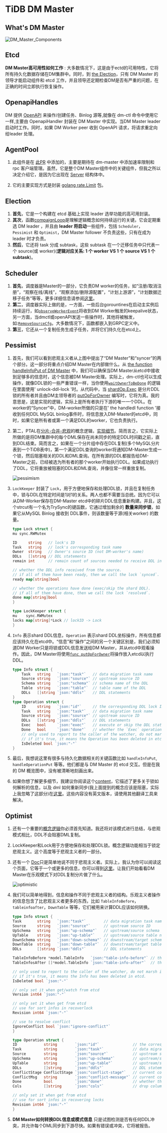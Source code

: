 # TiDB DM Master

## What's DM Master

![DM_Master_Components](../../../../../images/tidb/05TiDB-EcosystematicTools/5-4DM/02-DM_Master_Components.jpeg)

## Etcd

**DM Master高可用性如何工作** : 大多数情况下，这是由于ectd的可用特性，它将所有持久化数据存储在DM集群中。同时，到 [the Election](#election)，只有 DM Master 的领导才能启动组件和 etcd 工作，并且领导还定期检查DM是否有严重的问题，在正确的时间立即执行恢复操作。

## OpenapiHandles

DM 提供 [OpenAPI](https://docs.pingcap.com/tidb/stable/dm-open-api) 来操作/创建任务、Binlog 源等,就像在 dm-ctl 命令中使用它一样,主要由 OpenapiHandler 封装在 DM Master 中实现。当DM Master leader 启动时工作。同时，如果 DM Worker peer 收到 OpenAPI 请求，将请求重定向给leader 处理。

## AgentPool

1. 此组件是在 [此PR](https://github.com/pingcap/dm/pull/157) 中添加的，主要是期待在 dm-master 中添加速率限制和 rpc 客户端管理。虽然，它是整个DM Master组件中的关键组件，但我之所以决定介绍它，是因为它出现在 [Server](https://github.com/pingcap/tiflow/blob/c65e2b72198de10319008b31dcf13d51509ccfde/dm/master/server.go#L127) 结构体中。

2. 它的主要实现方式是封装 [golang rate.Limit](https://github.com/pingcap/tiflow/blob/c65e2b72198de10319008b31dcf13d51509ccfde/dm/master/agent_pool.go#L60) 包。

## Election

1. **首先**，它是一个构建在 etcd 基础上实现 leader 选举功能的高可用封装。
2. **其次**，函数[compaignLoop](https://github.com/pingcap/tiflow/blob/c65e2b72198de10319008b31dcf13d51509ccfde/dm/pkg/election/election.go#L200)是理解逻辑概念如何持续运行的关键。它会定期重选 DM leader ，并且由 **leader 将启动**一些组件，包括 `Scheduler`，`Pessimist` 和 `Optimist`，DM Master follower 不负责这些，只有在成为 leader 时才负责。
3. **然后**，它还将 task 分成 subtask，这些 subtask 在一个迁移任务中只代表一个 source(或 worker)(**逻辑对应关系: 1 个 worker VS 1 个 source VS 1 个 subtask**)。

## Scheduler

1. **首先**，调度器是Master的一部分，它负责DM worker的任务，如“注册/取消注册”，“观察在线/离线”，“观察添加/删除源配置”，“计划上游源”，“计划数据迁移子任务”等等，更多详细信息请参阅[这里](https://github.com/pingcap/tiflow/blob/c65e2b72198de10319008b31dcf13d51509ccfde/dm/master/scheduler/scheduler.go#L44)。
2. **第二**，调度器实际上做的是，一方面，一些后台gorountines在启动主实例后持续运行，如[`observeWorkerEvent`](https://github.com/pingcap/tiflow/blob/c65e2b72198de10319008b31dcf13d51509ccfde/dm/master/scheduler/scheduler.go#L2081)将收到DM Worker触发的keepalive状态，另一方面，当dmctl或openAPI发送一些操作时，其他将被触发，如:[`RemoveSourceCfg`](https://github.com/pingcap/tiflow/blob/c65e2b72198de10319008b31dcf13d51509ccfde/dm/master/scheduler/scheduler.go#L441)。大多数情况下，函数都嵌入到GRPC定义中。
3. **第三**，它还从一个复制任务生成子任务，并将它们持久化在etcd上。

## Pessimist

1. 首先，我们可以看到悲观主义者从上图中提出了“DM Master”和“syncer”的两个部分。这一部分将重点介绍DM Master在内部做什么。从 [the function handleInfoPut of DM Master](https://github.com/pingcap/tiflow/blob/c65e2b72198de10319008b31dcf13d51509ccfde/dm/master/shardddl/pessimist.go#L464) 中，我们可以确保当DM Master从etcd中接收到足够多的信息时，这个信息被DM Master处理。实际上，dm-ctl也可以生成操作，就像DDL锁的一些严重错误一样，当你使用[`waitOwnerToBeDone`](https://github.com/pingcap/tiflow/blob/c65e2b72198de10319008b31dcf13d51509ccfde/dm/master/shardddl/pessimist.go#L343) 的逻辑在里面使用' unlock-ddl-lock '时。从代码中，当 [shardOp.Exec](https://github.com/pingcap/tiflow/blob/c65e2b72198de10319008b31dcf13d51509ccfde/dm/syncer/ddl.go#L641) 是分片DDL锁的所有者并且由DM主领导者的 [putOpForOwner](https://github.com/pingcap/tiflow/blob/c65e2b72198de10319008b31dcf13d51509ccfde/dm/master/shardddl/pessimist.go#L605) 编写时，它将为真。我的意思是，这是实现的逻辑，实际上是所有者执行下游的唯一一个DDL。在worker的“Syncer”中，DM-worker所做的只是在' the handledl function '接收到任何DDL MySQL binlog事件时，将信息放入DM-Master的etcd中，同时，如果它是所有者或第一个满足DDL的worker，它也负责执行。

2. 第二，PTAL在[分片-合并-悲观](https://docs.pingcap.com/zh/tidb-data-migration/v5.3/feature-shard-merge-pessimistic#%E5%AE%9E%E7%8E%B0%E5%8E%9F%E7%90%86)的概念逻辑，[实现细节](https://github.com/pingcap/tiflow/blob/c65e2b72198de10319008b31dcf13d51509ccfde/dm/pkg/shardddl/pessimism/doc.go)。简而言之，它实际上所做的是将DM集群中的每个DML保存在尚未同步的特定DDL时间戳之前，直到DDL结束。简而言之，如果在一个分片组中存在DDL复制(多个MySQL分片表到一个TiDB表中)，第一个满足DDL查询的worker将通知DM-Master生成一个锁，然后阻塞相关的DDL和DML查询。在所有源的DDL都报告给DM-Master之前，已经被选为所有者的那个worker开始执行DDL。如果成功执行了DDL，它将重放被阻塞的DDL和DML查询，并像往常一样重放复制。

    ![pessimism](https://download.pingcap.com/images/tidb-data-migration/shard-ddl-flow.png)

3. `LockKeeper` 封装了 `Lock`，用于方便地保存和处理DDL锁，并且在复制任务中，锁与DDL在特定时间是1对1的关系。两人也都不需要当总统。因为它可以从DM-Worker保存在DM-Master etcd中的碎片DDL信息重新构建。并且，这个strcut有一个名为TrySync的键函数，它通过增加剩余的 **数量来同步锁**，如果它从MySQL Binlog 接收到 DDL事件，则该数量等于源(相关worker) 的数量。  

    ```go
    type Lock struct {
    mu sync.RWMutex

    ID     string   // lock's ID
    Task   string   // lock's corresponding task name
    Owner  string   // Owner's source ID (not DM-worker's name)
    DDLs   []string // DDL statements
    remain int      // remain count of sources needed to receive DDL info

    // whether the DDL info received from the source.
    // if all of them have been ready, then we call the lock `synced`.
    ready map[string]bool

    // whether the operations have done (exec/skip the shard DDL).
    // if all of them have done, then we call the lock `resolved`.
    done map[string]bool
    }

    type LockKeeper struct {
    mu    sync.RWMutex
    locks map[string]*Lock // lockID -> Lock
    }
    ```

4. `Info` 表示shard DDL信息，`Operation` 表示shard DDL坐标操作，所有信息都应该持久化在etcd中。“信息”和“操作”之间的另一个关键区别是，我们必须知道DM Worker只是将锁或DDL信息发送给DM Master，并从etcd中观看操作。因此，DM Master将使用[`func putOpForOwner`](https://github.com/pingcap/tiflow/blob/c65e2b72198de10319008b31dcf13d51509ccfde/dm/master/shardddl/pessimist.go#L601)将操作放入etcd以执行DDL。

    ```go
    type Info struct {
        Task   string   `json:"task"`   // data migration task name
        Source string   `json:"source"` // upstream source ID
        Schema string   `json:"schema"` // schema name of the DDL
        Table  string   `json:"table"`  // table name of the DDL
        DDLs   []string `json:"ddls"`   // DDL statements
    }
    type Operation struct {
        ID     string   `json:"id"`     // the corresponding DDL lock ID
        Task   string   `json:"task"`   // data migration task name
        Source string   `json:"source"` // upstream source ID
        DDLs   []string `json:"ddls"`   // DDL statements
        Exec   bool     `json:"exec"`   // execute or skip the DDL statements
        Done   bool     `json:"done"`   // whether the `Exec` operation has done
        // only used to report to the caller of the watcher, do not marsh it.
        // if it's true, it means the Operation has been deleted in etcd.
        IsDeleted bool `json:"-"`
    }
    ```

5. 最后，我想说这里有很多与持久化数据相关的关键函数比如 `handleInfoPut`, `handleOperationPut` 等等。他们都是与 DM Master 的 etcd 交互。但是在我的 DM 概览图中，没有被清晰地刻画出来。

6. 如果你想了解更多细节，我建议你阅读这个[content](https://tidb.net/blog/ebc3d5e6)，它描述了更多关于锁如何解析的信息，以及 dml 如何重新同步(我上面提到的概念应该是阻塞，实际上我忽略了这部分)在[这里](https://tidb.net/blog/80c41c9d)。这些内容没有英文版本，请使用其他翻译工具来解决。

## Optimist

1. 还有一个重要的[概念逻辑](https://docs.pingcap.com/zh/tidb-data-migration/v5.3/feature-shard-merge-optimistic#%E5%8E%9F%E7%90%86)你必须首先知道。我还将对该模式进行总结，与悲观模式相比，DDL不会阻塞DML复制。

2. LockKeeper和Lock用于方便地保存和处理DDL锁。概念逻辑功能相当于锁定悲观主义。这个高度等于悲观主义者的一部分。

3. 还有一个 [Doc](https://github.com/pingcap/tiflow/blob/c65e2b72198de10319008b31dcf13d51509ccfde/dm/pkg/shardddl/optimism/doc.go#L16)只是简单地说不同于悲观主义者。实际上，我认为你可以阅读这个页面，它等于一个或更多的信息，你可以得到[这里](https://docs.pingcap.com/tidb-data-migration/v5.3/feature-shard-merge-optimistic#restrictions)。让我们开始看看DM Master在乐观模式下对DDL复制分片做了什么。

    ![optimistic](https://download.pingcap.com/images/tidb-data-migration/optimistic-ddl-flow.png)

4. 我们可以简单地得到，信息和操作不同于悲观主义者的结构。乐观主义者操作的信息包含了比悲观主义者更多的东西，比如 `TableInfoBefore`， `tableinfoafter`，`DownTable` 等等，它们被用来计算DDL应该如何转换。

    ```go
    type Info struct {
    Task       string   `json:"task"`        // data migration task name
    Source     string   `json:"source"`      // upstream source ID
    UpSchema   string   `json:"up-schema"`   // upstream/source schema name, different sources can have the same schema name
    UpTable    string   `json:"up-table"`    // upstream/source table name, different sources can have the same table name
    DownSchema string   `json:"down-schema"` // downstream/target schema name
    DownTable  string   `json:"down-table"`  // downstream/target table name
    DDLs       []string `json:"ddls"`        // DDL statements

    TableInfoBefore *model.TableInfo   `json:"table-info-before"` // the tracked table schema before applying the DDLs
    TableInfosAfter []*model.TableInfo `json:"table-info-after"`  // the tracked table schema after applying the DDLs

    // only used to report to the caller of the watcher, do not marsh it.
    // if it's true, it means the Info has been deleted in etcd.
    IsDeleted bool `json:"-"`

    // only set it when get/watch from etcd
    Version int64 `json:"-"`

    // only set it when get from etcd
    // use for sort infos in recoverlock
    Revision int64 `json:"-"`

    // use to resolve conflict
    IgnoreConflict bool `json:"ignore-conflict"`
    }

    type Operation struct {
    ID            string        `json:"id"`               // the corresponding DDL lock ID
    Task          string        `json:"task"`             // data migration task name
    Source        string        `json:"source"`           // upstream source ID
    UpSchema      string        `json:"up-schema"`        // upstream/source schema name, different sources can have the same schema name
    UpTable       string        `json:"up-table"`         // upstream/source table name, different sources can have the same table name
    DDLs          []string      `json:"ddls"`             // DDL statements need to apply to the downstream.
    ConflictStage ConflictStage `json:"conflict-stage"`   // current conflict stage.
    ConflictMsg   string        `json:"conflict-message"` // current conflict message
    Done          bool          `json:"done"`             // whether the operation has done
    Cols          []string      `json:"cols"`             // drop columns' name

    // only set it when get from etcd
    // use for sort infos in recovering locks
    Revision int64 `json:"-"`
    }
    ```

5. **DM Master如何转换DDL信息或模式信息** 只是试图检测是否有任何DDL冲突，并允许每个DML同步到下游尽快。如果有错误或冲突，它将被报告。
